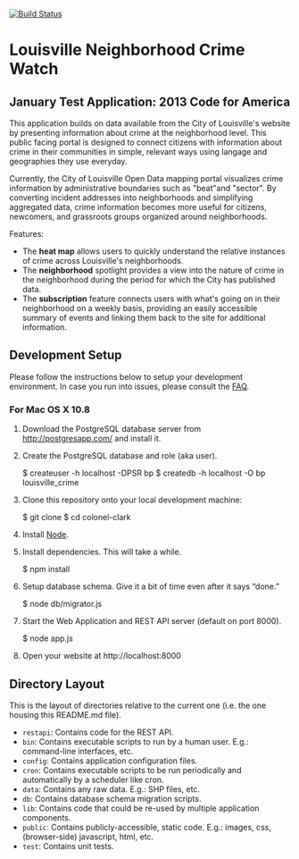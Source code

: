 [![Build Status](https://travis-ci.org/codeforamerica/colonel-clark.png?branch=master)](colonel-clark)

# Louisville Neighborhood Crime Watch
## January Test Application: 2013 Code for America 


This application builds on data available from the City of Louisville's website by presenting information about crime at the neighborhood level. This public facing portal is designed to connect citizens with information about crime in their communities in simple, relevant ways using langage and geographies they use everyday.

Currently, the City of Louisville Open Data mapping portal visualizes crime information by administrative boundaries such as "beat"and "sector". By converting incident addresses into neighborhoods and simplifying aggregated data, crime information becomes more useful for citizens, newcomers, and grassroots groups organized around neighborhoods. 

Features:
* The **heat map** allows users to quickly understand the relative instances of crime across Louisville's neighborhoods. 
* The **neighborhood** spotlight provides a view into the nature of crime in the neighborhood during the period for which the City has published data. 
* The **subscription** feature connects users with what's going on in their neighborhood on a weekly basis, providing an easily accessible summary of events and linking them back to the site for additional information. 


## Development Setup

Please follow the instructions below to setup your development environment. In case you run into issues, please consult the [FAQ](#faq).

### For Mac OS X 10.8

1) Download the PostgreSQL database server from http://postgresapp.com/ and install it.

2) Create the PostgreSQL database and role (aka user).

    $ createuser -h localhost -DPSR bp
    $ createdb -h localhost -O bp louisville_crime

3) Clone this repository onto your local development machine:

    $ git clone <REPLACE THIS WITH REPO CLONE LOCATION>
    $ cd colonel-clark

4) Install [Node](http://nodejs.org/#download).

5) Install dependencies. This will take a while.

    $ npm install

6) Setup database schema. Give it a bit of time even after it says “done.”

    $ node db/migrator.js

7) Start the Web Application and REST API server (default on port 8000).

    $ node app.js

8) Open your website at http://localhost:8000

## Directory Layout

This is the layout of directories relative to the current one (i.e. the one housing this README.md file).
* `restapi`: Contains code for the REST API.
* `bin`: Contains executable scripts to run by a human user. E.g.: command-line interfaces, etc.
* `config`: Contains application configuration files.
* `cron`: Contains executable scripts to be run periodically and automatically by a scheduler like cron.
* `data`: Contains any raw data. E.g.: SHP files, etc.
* `db`: Contains database schema migration scripts.
* `lib`: Contains code that could be re-used by multiple application components. 
* `public`: Contains publicly-accessible, static code. E.g.: images, css, (browser-side) javascript, html, etc.
* `test`: Contains unit tests.

